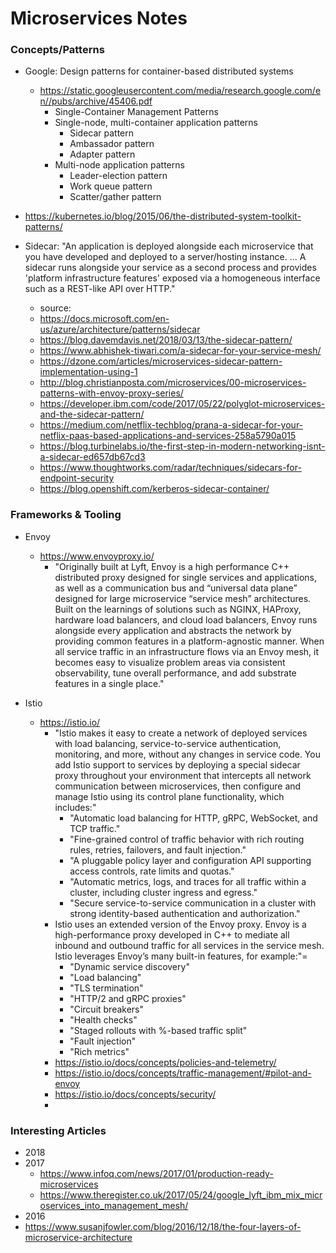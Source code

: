 
Microservices Notes
==============================

### Concepts/Patterns 
* Google: Design patterns for container-based distributed systems
  * https://static.googleusercontent.com/media/research.google.com/en//pubs/archive/45406.pdf 
    * Single-Container Management Patterns
    * Single-node, multi-container application patterns
      * Sidecar pattern
      * Ambassador pattern
      * Adapter pattern 
    * Multi-node application patterns 
      * Leader-election pattern
      * Work queue pattern
      * Scatter/gather pattern 

* https://kubernetes.io/blog/2015/06/the-distributed-system-toolkit-patterns/

* Sidecar: "An application is deployed alongside each microservice that you have developed and deployed to a server/hosting instance. ... A sidecar runs alongside your service as a second process and provides 'platform infrastructure features' exposed via a homogeneous interface such as a REST-like API over HTTP."
  * source: 
  * https://docs.microsoft.com/en-us/azure/architecture/patterns/sidecar
  * https://blog.davemdavis.net/2018/03/13/the-sidecar-pattern/
  * https://www.abhishek-tiwari.com/a-sidecar-for-your-service-mesh/
  * https://dzone.com/articles/microservices-sidecar-pattern-implementation-using-1
  * http://blog.christianposta.com/microservices/00-microservices-patterns-with-envoy-proxy-series/
  * https://developer.ibm.com/code/2017/05/22/polyglot-microservices-and-the-sidecar-pattern/
  * https://medium.com/netflix-techblog/prana-a-sidecar-for-your-netflix-paas-based-applications-and-services-258a5790a015
  * https://blog.turbinelabs.io/the-first-step-in-modern-networking-isnt-a-sidecar-ed657db67cd3 
  * https://www.thoughtworks.com/radar/techniques/sidecars-for-endpoint-security
  * https://blog.openshift.com/kerberos-sidecar-container/


### Frameworks & Tooling
* Envoy 
  * https://www.envoyproxy.io/
    * "Originally built at Lyft, Envoy is a high performance C++ distributed proxy designed for single services and applications, as well as a communication bus and “universal data plane” designed for large microservice “service mesh” architectures. Built on the learnings of solutions such as NGINX, HAProxy, hardware load balancers, and cloud load balancers, Envoy runs alongside every application and abstracts the network by providing common features in a platform-agnostic manner. When all service traffic in an infrastructure flows via an Envoy mesh, it becomes easy to visualize problem areas via consistent observability, tune overall performance, and add substrate features in a single place."

* Istio
  * https://istio.io/
    * "Istio makes it easy to create a network of deployed services with load balancing, service-to-service authentication, monitoring, and more, without any changes in service code. You add Istio support to services by deploying a special sidecar proxy throughout your environment that intercepts all network communication between microservices, then configure and manage Istio using its control plane functionality, which includes:"
      * "Automatic load balancing for HTTP, gRPC, WebSocket, and TCP traffic."
      * "Fine-grained control of traffic behavior with rich routing rules, retries, failovers, and fault injection."
      * "A pluggable policy layer and configuration API supporting access controls, rate limits and quotas."
      * "Automatic metrics, logs, and traces for all traffic within a cluster, including cluster ingress and egress."
      * "Secure service-to-service communication in a cluster with strong identity-based authentication and authorization."
    * Istio uses an extended version of the Envoy proxy. Envoy is a high-performance proxy developed in C++ to mediate all inbound and outbound traffic for all services in the service mesh. Istio leverages Envoy’s many built-in features, for example:"=
      * "Dynamic service discovery"
      * "Load balancing"
      * "TLS termination"
      * "HTTP/2 and gRPC proxies"
      * "Circuit breakers"
      * "Health checks"
      * "Staged rollouts with %-based traffic split"
      * "Fault injection"
      * "Rich metrics"
    * https://istio.io/docs/concepts/policies-and-telemetry/
    * https://istio.io/docs/concepts/traffic-management/#pilot-and-envoy
    * https://istio.io/docs/concepts/security/
    * 

### Interesting Articles
* 2018 
* 2017
  * https://www.infoq.com/news/2017/01/production-ready-microservices
  * https://www.theregister.co.uk/2017/05/24/google_lyft_ibm_mix_microservices_into_management_mesh/
* 2016 
* https://www.susanjfowler.com/blog/2016/12/18/the-four-layers-of-microservice-architecture


